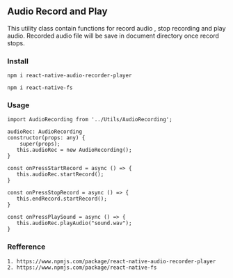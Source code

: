 ## Audio Record and Play

This utility class contain functions for record audio , stop recording and play audio. Recorded audio file will be save in document directory once record stops.


### Install

```
npm i react-native-audio-recorder-player
```

```
npm i react-native-fs
```

### Usage
```
import AudioRecording from '../Utils/AudioRecording';

audioRec: AudioRecording
constructor(props: any) {
	super(props);
   this.audioRec = new AudioRecording();
}

const onPressStartRecord = async () => {
   this.audioRec.startRecord();
}

const onPressStopRecord = async () => {
   this.endRecord.startRecord();
}

const onPressPlaySound = async () => {
   this.audioRec.playAudio("sound.wav");
}

```

### Refference
```
1. https://www.npmjs.com/package/react-native-audio-recorder-player
2. https://www.npmjs.com/package/react-native-fs
